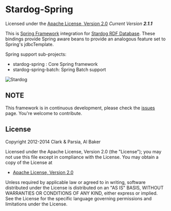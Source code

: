 Stardog-Spring
==========

Licensed under the [Apache License, Version 2.0](http://www.apache.org/licenses/LICENSE-2.0)
_Current Version **2.1.1**_

This is [Spring Framework](http://springsource.org) integration for [Stardog RDF Database](http://stardog.com). These bindings
provide Spring aware beans to provide an analogous feature set to Spring's
jdbcTemplate.

Spring support sub-projects:
* stardog-spring : Core Spring framework
* stardog-spring-batch: Spring Batch support


![Stardog](http://docs.stardog.com/img/sd.png)


## NOTE ##

This framework is in continuous development, please check the [issues](https://github.com/complexible/stardog-spring/issues) page. You're welcome to contribute.

## License

Copyright 2012-2014 Clark & Parsia, Al Baker

Licensed under the Apache License, Version 2.0 (the "License");
you may not use this file except in compliance with the License.
You may obtain a copy of the License at

* [Apache License, Version 2.0](http://www.apache.org/licenses/LICENSE-2.0)

Unless required by applicable law or agreed to in writing, software
distributed under the License is distributed on an "AS IS" BASIS,
WITHOUT WARRANTIES OR CONDITIONS OF ANY KIND, either express or implied.
See the License for the specific language governing permissions and
limitations under the License.
